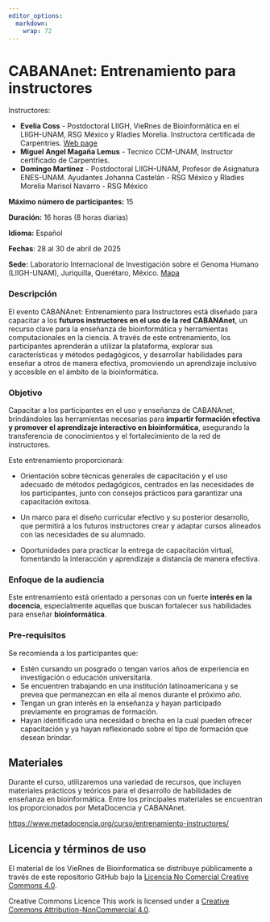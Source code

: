 ```yaml
---
editor_options: 
  markdown: 
    wrap: 72
---
```


# CABANAnet: Entrenamiento para instructores

Instructores:

-   **Evelia Coss** - Postdoctoral LIIGH, VieRnes de Bioinformática en
    el LIIGH-UNAM, RSG México y Rladies Morelia. Instructora certificada
    de Carpentries. [Web page](https://eveliacoss.github.io/)
-   **Miguel Angel Magaña Lemus** - Tecnico CCM-UNAM, Instructor
    certificado de Carpentries.
-   **Domingo Martinez** - Postdoctoral LIIGH-UNAM, Profesor de
    Asignatura ENES-UNAM. Ayudantes Johanna Castelán - RSG México y
    Rladies Morelia Marisol Navarro - RSG México

**Máximo número de participantes:** 15

**Duración:** 16 horas (8 horas diarias)

**Idioma:** Español

**Fechas**: 28 al 30 de abril de 2025

**Sede:** Laboratorio Internacional de Investigación sobre el Genoma
Humano (LIIGH-UNAM), Juriquilla, Querétaro, México.
[Mapa](https://www.google.com/maps/place/Laboratorio+Internacional+de+Investigaci%C3%B3n+sobre+el+Genoma+Humano+(LIIGH)+UNAM/data=!4m2!3m1!1s0x0:0xde7120fbed54624f?sa=X&ved=1t:2428&ictx=111)

### **Descripción** 

El evento CABANAnet: Entrenamiento para Instructores está diseñado para
capacitar a los **futuros instructores en el uso de la red CABANAnet**,
un recurso clave para la enseñanza de bioinformática y herramientas
computacionales en la ciencia. A través de este entrenamiento, los
participantes aprenderán a utilizar la plataforma, explorar sus
características y métodos pedagógicos, y desarrollar habilidades para
enseñar a otros de manera efectiva, promoviendo un aprendizaje inclusivo
y accesible en el ámbito de la bioinformática.

### **Objetivo**

Capacitar a los participantes en el uso y enseñanza de CABANAnet,
brindándoles las herramientas necesarias para **impartir formación
efectiva y promover el aprendizaje interactivo en bioinformática**,
asegurando la transferencia de conocimientos y el fortalecimiento de la
red de instructores.

Este entrenamiento proporcionará:

-   Orientación sobre técnicas generales de capacitación y el uso
    adecuado de métodos pedagógicos, centrados en las necesidades de los
    participantes, junto con consejos prácticos para garantizar una
    capacitación exitosa.

-   Un marco para el diseño curricular efectivo y su posterior
    desarrollo, que permitirá a los futuros instructores crear y adaptar
    cursos alineados con las necesidades de su alumnado.

-   Oportunidades para practicar la entrega de capacitación virtual,
    fomentando la interacción y aprendizaje a distancia de manera
    efectiva.

### **Enfoque de la audiencia**

Este entrenamiento está orientado a personas con un fuerte **interés en
la docencia**, especialmente aquellas que buscan fortalecer sus
habilidades para enseñar **bioinformática**. 

### **Pre-requisitos**

Se recomienda a los participantes que:

-   Estén cursando un posgrado o tengan varios años de experiencia en
    investigación o educación universitaria.
-   Se encuentren trabajando en una institución latinoamericana y se
    prevea que permanezcan en ella al menos durante el próximo año.
-   Tengan un gran interés en la enseñanza y hayan participado
    previamente en programas de formación.
-   Hayan identificado una necesidad o brecha en la cual pueden ofrecer
    capacitación y ya hayan reflexionado sobre el tipo de formación que
    desean brindar.

## **Materiales**

Durante el curso, utilizaremos una variedad de recursos, que incluyen
materiales prácticos y teóricos para el desarrollo de habilidades de
enseñanza en bioinformática. Entre los principales materiales se
encuentran los proporcionados por MetaDocencia y CABANAnet.

<https://www.metadocencia.org/curso/entrenamiento-instructores/>

## Licencia y términos de uso

El material de los VieRnes de Bioinformatica se distribuye públicamente
a través de este repositorio GitHub bajo la [Licencia No Comercial
Creative Commons 4.0](https://creativecommons.org/licenses/by-nc/4.0/).

Creative Commons Licence This work is licensed under a [Creative Commons
Attribution-NonCommercial
4.0](https://creativecommons.org/licenses/by-nc/4.0/).
